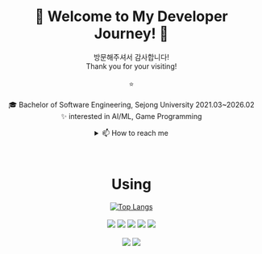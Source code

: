 <div align="center">

# 🌱 Welcome to My Developer Journey! 🌱
방문해주셔서 감사합니다!       <br/>
Thank you for your visiting! <br/>
<br>
:star:
<br><br>
🎓 Bachelor of Software Engineering, Sejong University 2021.03~2026.02
<br>
✨ interested in AI/ML, Game Programming

<details>
<summary>
  📫 How to reach me
</summary>
    ✉️ email :⠀kkyanwoo@gmail.com
    <br>
    🌱 Linkedin :⠀(closed until job search!)
    <br>
    🎮 steam :⠀niar / 1209408742
</details>

⠀

# Using
[![Top Langs](https://github-readme-stats.vercel.app/api/top-langs/?username=yanwoo8)](https://github.com/anuraghazra/github-readme-stats)
<br><br>
  <img src="https://img.shields.io/badge/c-A8B9CC?style=for-the-badge&logo=c&logoColor=white">
  <img src="https://img.shields.io/badge/c++-00599C?style=for-the-badge&logo=c%2B%2B&logoColor=white">
  <img src="https://img.shields.io/badge/python-3776AB?style=for-the-badge&logo=python&logoColor=white">
  <img src="https://img.shields.io/badge/mysql-4479A1?style=for-the-badge&logo=mysql&logoColor=white"> 
  <img src="https://img.shields.io/badge/mariaDB-003545?style=for-the-badge&logo=mariaDB&logoColor=white">
  <br><br>
  <img src="https://img.shields.io/badge/git-F05032?style=for-the-badge&logo=git&logoColor=white">
  <img src="https://img.shields.io/badge/VSCODE-007ACC?style=for-the-badge&logo=Visual Studio Code&logoColor=white"/>
  <br><br>
